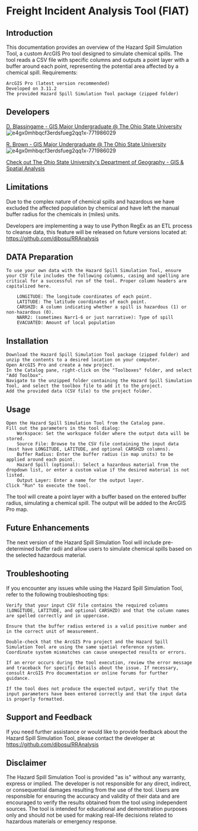 # Freight Incident Analysis Tool (FIAT)

## Introduction

This documentation provides an overview of the Hazard Spill Simulation Tool, a custom ArcGIS Pro tool designed to simulate chemical spills. The tool reads a CSV file with specific columns and outputs a point layer with a buffer around each point, representing the potential area affected by a chemical spill.
Requirements:

    ArcGIS Pro (latest version recommended)
    Developed on 3.11.2
    The provided Hazard Spill Simulation Tool package (zipped folder)

## Developers

[D. Blassingame - GIS Major Undergraduate @ The Ohio State University](https://www.osu.edu/search/?query=blassingame.5&view=people&expanded=true)
![e4gx0mhbqcf3erdsfueg2qq1x-771986029](https://user-images.githubusercontent.com/123282069/235376980-e8d2416a-c072-4bba-a524-91b061cf00eb.png)

[R. Brown - GIS Major Undergraduate @ The Ohio State University](https://www.osu.edu/search/?query=brown.7453&view=people&expanded=true)
![e4gx0mhbqcf3erdsfueg2qq1x-771986029](https://user-images.githubusercontent.com/123282069/235376980-e8d2416a-c072-4bba-a524-91b061cf00eb.png)

[Check out The Ohio State University's Department of Geography - GIS & Spatial Analysis](https://geography.osu.edu/undergrad/majors/gis)

## Limitations

Due to the complex nature of chemical spills and hazardous we have excluded the affected population by chemical and have left the manual buffer radius for the chemicals in (miles) units.

Developers are implementing a way to use Python RegEx as an ETL process to cleanse data, this feature will be released on future versions located at: https://github.com/djbosu/RRAnalysis

## DATA Preparation

    To use your own data with the Hazard Spill Simulation Tool, ensure your CSV file includes the following columns, casing and spelling are critical for a successful run of the tool. Proper column headers are capitalized here.

        LONGITUDE: The longitude coordinates of each point.
        LATITUDE: The latitude coordinates of each point.
        CARSHZD: A column indicating whether a spill is hazardous (1) or non-hazardous (0).
        NARR2: (sometimes Narr1-6 or just narrative): Type of spill
        EVACUATED: Amount of local population

## Installation

    Download the Hazard Spill Simulation Tool package (zipped folder) and unzip the contents to a desired location on your computer.
    Open ArcGIS Pro and create a new project.
    In the Catalog pane, right-click on the "Toolboxes" folder, and select "Add Toolbox".
    Navigate to the unzipped folder containing the Hazard Spill Simulation Tool, and select the toolbox file to add it to the project.
    Add the provided data (CSV file) to the project folder.

## Usage

    Open the Hazard Spill Simulation Tool from the Catalog pane.
    Fill out the parameters in the tool dialog:
        Workspace: Set the workspace folder where the output data will be stored.
        Source File: Browse to the CSV file containing the input data (must have LONGITUDE, LATITUDE, and optional CARSHZD columns).
        Buffer Radius: Enter the buffer radius (in map units) to be applied around each point.
        Hazard Spill (optional): Select a hazardous material from the dropdown list, or enter a custom value if the desired material is not listed.
        Output Layer: Enter a name for the output layer.
    Click "Run" to execute the tool.

The tool will create a point layer with a buffer based on the entered buffer radius, simulating a chemical spill. The output will be added to the ArcGIS Pro map.

## Future Enhancements

The next version of the Hazard Spill Simulation Tool will include pre-determined buffer radii and allow users to simulate chemical spills based on the selected hazardous material.

## Troubleshooting

If you encounter any issues while using the Hazard Spill Simulation Tool, refer to the following troubleshooting tips:

    Verify that your input CSV file contains the required columns (LONGITUDE, LATITUDE, and optional CARSHZD) and that the column names are spelled correctly and in uppercase.

    Ensure that the buffer radius entered is a valid positive number and in the correct unit of measurement.

    Double-check that the ArcGIS Pro project and the Hazard Spill Simulation Tool are using the same spatial reference system. Coordinate system mismatches can cause unexpected results or errors.

    If an error occurs during the tool execution, review the error message and traceback for specific details about the issue. If necessary, consult ArcGIS Pro documentation or online forums for further guidance.

    If the tool does not produce the expected output, verify that the input parameters have been entered correctly and that the input data is properly formatted.

## Support and Feedback

If you need further assistance or would like to provide feedback about the Hazard Spill Simulation Tool, please contact the developer at https://github.com/djbosu/RRAnalysis

## Disclaimer

The Hazard Spill Simulation Tool is provided "as is" without any warranty, express or implied. The developer is not responsible for any direct, indirect, or consequential damages resulting from the use of the tool. Users are responsible for ensuring the accuracy and validity of their data and are encouraged to verify the results obtained from the tool using independent sources. The tool is intended for educational and demonstration purposes only and should not be used for making real-life decisions related to hazardous materials or emergency response.
